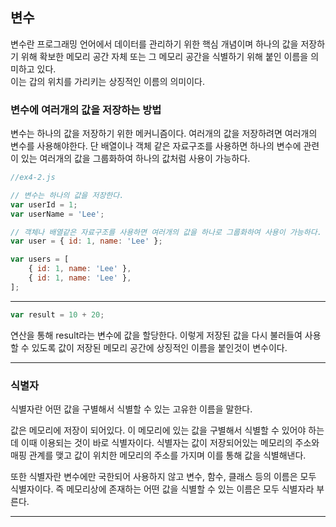 ## 변수

변수란 프로그래밍 언어에서 데이터를 관리하기 위한 핵심 개념이며 하나의 값을 저장하기 위해 확보한 메모리 공간 자체 또는 그 메모리 공간을 식별하기 위해 붙인 이름을 의미하고 있다.  
이는 갑의 위치를 가리키는 상징적인 이름의 의미이다.

### 변수에 여러개의 값을 저장하는 방법
변수는 하나의 값을 저장하기 위한 메커니즘이다. 여러개의 값을 저장하려면 여러개의 변수를 사용해야한다. 단 배열이나 객체 같은 자료구조를 사용하면 하나의 변수에 관련이 있는 여러개의 값을 그룹화하여 하나의 값처럼 사용이 가능하다.

```js
//ex4-2.js

// 변수는 하나의 값을 저장한다.
var userId = 1;
var userName = 'Lee';

// 객체나 배열같은 자료구조를 사용하면 여러개의 값을 하나로 그룹화하여 사용이 가능하다.
var user = { id: 1, name: 'Lee' };

var users = [
	{ id: 1, name: 'Lee' },
	{ id: 1, name: 'Lee' },
];

```

---

```js
var result = 10 + 20;
```
연산을 통해 result라는 변수에 값을 할당한다. 이렇게 저장된 값을 다시 불러들여 사용할 수 있도록 값이 저장된 메모리 공간에 상징적인 이름을 붙인것이 변수이다.

---
### 식별자
식별자란 어떤 값을 구별해서 식별할 수 있는 고유한 이름을 말한다.  


값은 메모리에 저장이 되어있다. 이 메모리에 있는 값을 구별해서 식별할 수 있어야 하는데 이때 이용되는 것이 바로 식별자이다. 식별자는 값이 저장되어있는 메모리의 주소와 매핑 관계를 맺고 값이 위치한 메모리의 주소를 가지며 이를 통해 값을 식별해낸다.  

또한 식별자란 변수에만 국한되어 사용하지 않고 변수, 함수, 클래스 등의 이름은 모두 식별자이다. 즉 메모리상에 존재하는 어떤 값을 식별할 수 있는 이름은 모두 식별자라 부른다.

---
